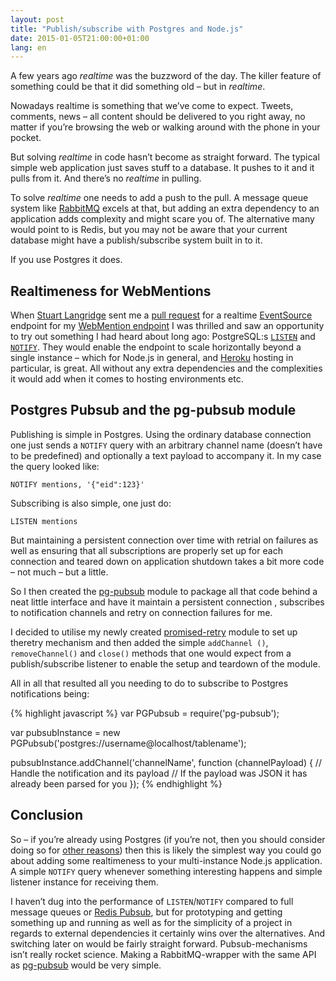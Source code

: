 ```yaml
---
layout: post
title: "Publish/subscribe with Postgres and Node.js"
date: 2015-01-05T21:00:00+01:00
lang: en
---
```


A few years ago *realtime* was the buzzword of the day. The killer feature of something could be that it did something old – but in *realtime*.

Nowadays realtime is something that we’ve come to expect. Tweets, comments, news – all content should be delivered to you right away, no matter if you’re browsing the web or walking around with the phone in your pocket.

But solving *realtime* in code hasn’t become as straight forward. The typical simple web application just saves stuff to a database. It pushes to it and it pulls from it. And there’s no *realtime* in pulling.

To solve *realtime* one needs to add a push to the pull. A message queue system like [RabbitMQ](http://www.rabbitmq.com/) excels at that, but adding an extra dependency to an application adds complexity and might scare you of. The alternative many would point to is Redis, but you may not be aware that your current database might have a publish/subscribe system built in to it.

If you use Postgres it does.

## Realtimeness for WebMentions

When [Stuart Langridge](http://www.kryogenix.org/) sent me a [pull request](https://github.com/voxpelli/webpage-webmentions/pull/14) for a realtime [EventSource](https://developer.mozilla.org/en-US/docs/Server-sent_events/Using_server-sent_events) endpoint for my [WebMention endpoint](https://webmention.herokuapp.com/) I was thrilled and saw an opportunity to try out something I had heard about long ago: PostgreSQL:s [`LISTEN`](http://www.postgresql.org/docs/9.3/static/sql-listen.html) and [`NOTIFY`](http://www.postgresql.org/docs/9.3/static/sql-notify.html). They would enable the endpoint to scale horizontally beyond a single instance – which for Node.js in general, and [Heroku](http://heroku.com/) hosting in particular, is great. All without any extra dependencies and the complexities it would add when it comes to hosting environments etc.

## Postgres Pubsub and the pg-pubsub module

Publishing is simple in Postgres. Using the ordinary database connection one just sends a `NOTIFY` query with an arbitrary channel name (doesn’t have to be predefined) and optionally a text payload to accompany it. In my case the query looked like:

```
NOTIFY mentions, '{"eid":123}'
```

Subscribing is also simple, one just do:

```
LISTEN mentions
```

But maintaining a persistent connection over time with retrial on failures as well as ensuring that all subscriptions are properly set up for each connection and teared down on application shutdown takes a bit more code – not much – but a little.

So I then created the [pg-pubsub](https://www.npmjs.com/package/pg-pubsub) module to package all that code behind a neat little interface and have it maintain a persistent connection , subscribes to notification channels and retry on connection failures for me.

I decided to utilise my newly created [promised-retry](https://www.npmjs.com/package/promised-retry) module to set up theretry mechanism and then added the simple `addChannel
()`, `removeChannel()` and `close()` methods that one would expect from a publish/subscribe listener to enable the setup and teardown of the module.

All in all that resulted all you needing to do to subscribe to Postgres notifications being:

{% highlight javascript %}
var PGPubsub = require('pg-pubsub');

var pubsubInstance = new PGPubsub('postgres://username@localhost/tablename');

pubsubInstance.addChannel('channelName', function (channelPayload) {
  // Handle the notification and its payload
  // If the payload was JSON it has already been parsed for you
});
{% endhighlight %}

## Conclusion

So – if you’re already using Postgres (if you’re not, then you should consider doing so for [other reasons](http://www.databasesoup.com/2014/12/your-hanukkah-present-postgresql-94.html)) then this is likely the simplest way you could go about adding some realtimeness to your multi-instance Node.js application. A simple `NOTIFY` query whenever something interesting happens and simple listener instance for receiving them.

I haven’t dug into the performance of `LISTEN`/`NOTIFY` compared to full message queues or [Redis Pubsub](http://redis.io/topics/pubsub), but for prototyping and getting something up and running as well as for the simplicity of a project in regards to external dependencies it certainly wins over the alternatives. And switching later on would be fairly straight forward. Pubsub-mechanisms isn’t really rocket science. Making a RabbitMQ-wrapper with the same API as [pg-pubsub](https://www.npmjs.com/package/pg-pubsub) would be very simple.
